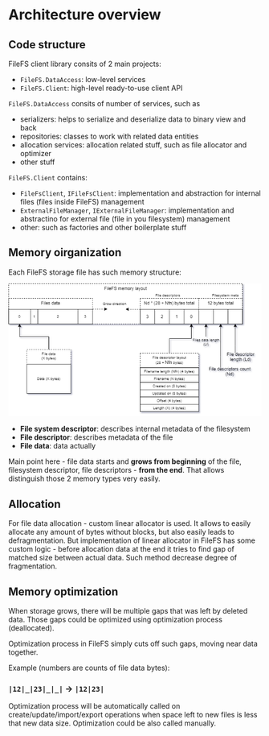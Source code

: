 # Architecture overview

## Code structure

FileFS client library consits of 2 main projects:
- `FileFS.DataAccess`: low-level services
- `FileFS.Client`: high-level ready-to-use client API

`FileFS.DataAccess` consits of number of services, such as
- serializers: helps to serialize and deserialize data to binary view and back
- repositories: classes to work with related data entities
- allocation services: allocation related stuff, such as file allocator and optimizer
- other stuff

`FileFS.Client` contains:
- `FileFsClient`, `IFileFsClient`: implementation and abstraction for internal files (files inside FileFS) management
- `ExternalFileManager`, `IExternalFileManager`: implementation and abstractino for external file (file in you filesystem) management
- other: such as factories and other boilerplate stuff

## Memory oirganization

Each FileFS storage file has such memory structure:

![Memory structure](img/Memory-structure.png)

- **File system descriptor**: describes internal metadata of the filesystem
- **File descriptor**: describes metadata of the file
- **File data**: data actually

Main point here - file data starts and **grows from beginning** of the file, filesystem descriptor, file descriptors - **from the end**. That allows distinguish those 2 memory types very easily.

## Allocation

For file data allocation - custom linear allocator is used. It allows to easily allocate any amount of bytes without blocks, but also easily leads to defragmentation.
But implementation of linear allocator in FileFS has some custom logic - before allocation data at the end it tries to find gap of matched size between actual data.
Such method decrease degree of fragmentation.

## Memory optimization

When storage grows, there will be multiple gaps that was left by deleted data. Those gaps could be optimized using optimization process (deallocated).

Optimization process in FileFS simply cuts off such gaps, moving near data together.

Example (numbers are counts of file data bytes):

### `|12|_|23|_|_|` -> `|12|23|`

Optimization process will be automatically called on create/update/import/export operations when space left to new files is less that new data size. Optimization could be also called manually.
